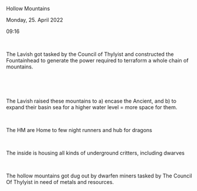 Hollow Mountains

Monday, 25. April 2022

09:16

 

The Lavish got tasked by the Council of Thylyist and constructed the Fountainhead to generate the power required to terraform a whole chain of mountains.

 

 

The Lavish raised these mountains to a) encase the Ancient, and b) to expand their basin sea for a higher water level = more space for them.

 

The HM are Home to few night runners and hub for dragons

 

The inside is housing all kinds of underground critters, including dwarves

 

The hollow mountains got dug out by dwarfen miners tasked by The Council Of Thylyist in need of metals and resources.
